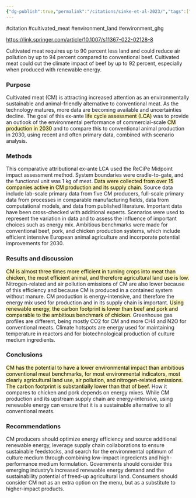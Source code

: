 ```yaml
---
{"dg-publish":true,"permalink":"/citations/sinke-et-al-2023/","tags":["#citation","#cultivated_meat","#environment_land","#environment_ghg"],"created":"2025-10-23T17:42:46.519+01:00","updated":"2025-10-23T18:06:08.944+01:00"}
---
```


#citation #cultivated_meat #environment_land #environment_ghg 



https://link.springer.com/article/10.1007/s11367-022-02128-8

Cultivated meat requires up to 90 percent less land and could reduce air pollution by up to 94 percent compared to conventional beef. Cultivated meat could cut the climate impact of beef by up to 92 percent, especially when produced with renewable energy.
### Purpose
Cultivated meat (CM) is attracting increased attention as an environmentally sustainable and animal-friendly alternative to conventional meat. As the technology matures, more data are becoming available and uncertainties decline. The goal of this ex-ante <mark style="background: #FFF3A3A6;">life cycle assessment (LCA)</mark> was to provide an outlook of the environmental performance of commercial-scale <mark style="background: #FFF3A3A6;">CM production in 2030</mark> and to compare this to conventional animal production in 2030, using recent and often primary data, combined with scenario analysis.

### Methods

This comparative attributional ex-ante LCA used the ReCiPe Midpoint impact assessment method. System boundaries were cradle-to-gate, and the functional unit was 1 kg of meat. <mark style="background: #FFF3A3A6;">Data were collected from over 15 companies active in CM production and its supply chain.</mark> Source data include lab-scale primary data from five CM producers, full-scale primary data from processes in comparable manufacturing fields, data from computational models, and data from published literature. Important data have been cross-checked with additional experts. Scenarios were used to represent the variation in data and to assess the influence of important choices such as energy mix. Ambitious benchmarks were made for conventional beef, pork, and chicken production systems, which include efficient intensive European animal agriculture and incorporate potential improvements for 2030.

### Results and discussion

<mark style="background: #FFF3A3A6;">CM is almost three times more efficient in turning crops into meat than chicken, the most efficient animal, and therefore agricultural land use is low.</mark> Nitrogen-related and air pollution emissions of CM are also lower because of this efficiency and because CM is produced in a contained system without manure. CM production is energy-intensive, and therefore the energy mix used for production and in its supply chain is important. <mark style="background: #FFF3A3A6;">Using renewable energy, the carbon footprint is lower than beef and pork and comparable to the ambitious benchmark of chicken.</mark> Greenhouse gas profiles are different, being mostly CO2 for CM and more CH4 and N2O for conventional meats. Climate hotspots are energy used for maintaining temperature in reactors and for biotechnological production of culture medium ingredients.

### Conclusions

<mark style="background: #FFF3A3A6;">CM has the potential to have a lower environmental impact than ambitious conventional meat benchmarks, for most environmental indicators, most clearly agricultural land use, air pollution, and nitrogen-related emissions. The carbon footprint is substantially lower than that of beef.</mark> How it compares to chicken and pork depends on energy mixes. While CM production and its upstream supply chain are energy-intensive, using renewable energy can ensure that it is a sustainable alternative to all conventional meats.

### Recommendations

CM producers should optimize energy efficiency and source additional renewable energy, leverage supply chain collaborations to ensure sustainable feedstocks, and search for the environmental optimum of culture medium through combining low-impact ingredients and high-performance medium formulation. Governments should consider this emerging industry’s increased renewable energy demand and the sustainability potential of freed-up agricultural land. Consumers should consider CM not as an extra option on the menu, but as a substitute to higher-impact products.